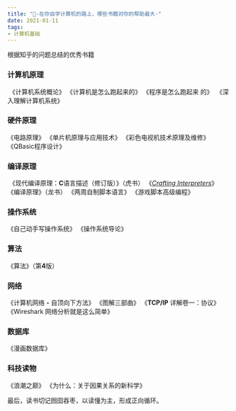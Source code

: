```yaml
---
title: "📖-在你自学计算机的路上，哪些书籍对你的帮助最大-"
date: 2021-01-11
tags: 
- 计算机基础
---
```


根据知乎的问题总结的优秀书籍
### 计算机原理
 《计算机系统概论》
《计算机是怎么跑起来的》
《程序是怎么跑起来 的》
 《深入理解计算机系统》

### 硬件原理
《电路原理》
《单片机原理与应用技术》
《彩色电视机技术原理及维修》
《QBasic程序设计》

### 编译原理

 《现代编译原理：**C**语言描述（修订版）》（虎书）
《[*Crafting Interpreters*](https://link.zhihu.com/?target=https%3A//craftinginterpreters.com/contents.html)》
《编译原理》（龙书）
《两周自制脚本语言》
《游戏脚本高级编程》
### 操作系统
《自己动手写操作系统》
《操作系统导论》
### 算法
《算法》（第**4**版）
### 网络
《计算机网络 **-** 自顶向下方法》
《图解三部曲》
《**TCP/IP** 详解卷一：协议》
《Wireshark 网络分析就是这么简单》

### 数据库

《漫画数据库》

### 科技读物

《浪潮之巅》
《为什么：关于因果关系的新科学》

最后，读书切记囫囵吞枣，以读懂为主，形成正向循环。
